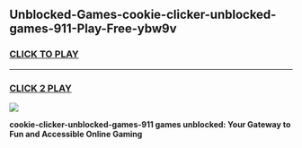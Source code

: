 
## Unblocked-Games-cookie-clicker-unblocked-games-911-Play-Free-ybw9v
<h3>
<a href="https://premium76.site?title=cookie-clicker-unblocked-games-911&ref=21A">CLICK TO PLAY</a></h3>
<hr>

<h3>
<a href="https://premium76.site?title=cookie-clicker-unblocked-games-911&ref=21A">CLICK 2 PLAY</a>
  
</h3>

<a href="https://premium76.site?title=cookie-clicker-unblocked-games-911&ref=21A"><img src="https://clearcache.store/games.png"></a>


**cookie-clicker-unblocked-games-911 games unblocked: Your Gateway to Fun and Accessible Online Gaming**
